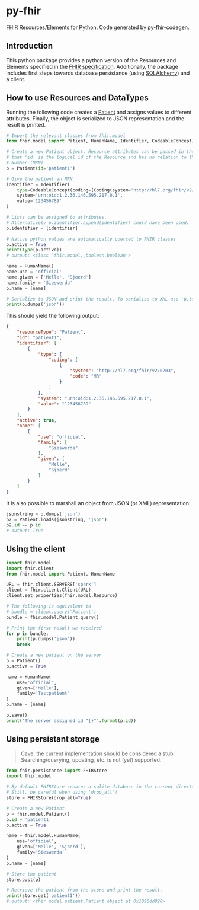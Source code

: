 # py-fhir
FHIR Resources/Elements for Python. Code generated by [py-fhir-codegen](https://github.com/mellesies/py-fhir-codegen.git).

## Introduction
This python package provides a python version of the Resources and Elements specified in the [FHIR specification](http://hl7.org/fhir). Additionally, the package includes first steps towards database persistance (using [SQLAlchemy](https://www.sqlalchemy.org/)) and a client.

## How to use Resources and DataTypes
Running the following code creates a [Patient](http://hl7.org/fhir/patient.html) and assigns values to different attributes. Finally, the object is serialized to JSON representation and the result is printed.
```python
# Import the relevant classes from fhir.model
from fhir.model import Patient, HumanName, Identifier, CodeableConcept, Coding, uri

# Create a new Patient object. Resource attributes can be passed in the constructor. Note
# that 'id' is the logical id of the Resource and has no relation to the Medical Record
# Number (MRN)
p = Patient(id='patient1')

# Give the patient an MRN
identifier = Identifier(
    type=CodeableConcept(coding=[Coding(system="http://hl7.org/fhir/v2/0203", code="MR")]),
    system='urn:oid:1.2.36.146.595.217.0.1',
    value='123456789'
)

# Lists can be assigned to attributes.
# Alternatively p.identifier.append(identifier) could have been used.
p.identifier = [identifier]

# Native python values are automatically coerced to FHIR classes
p.active = True
print(type(p.active))
# output: <class 'fhir.model._boolean.boolean'>

name = HumanName()
name.use = 'official'
name.given = ['Melle', 'Sjoerd']
name.family = 'Sieswerda'
p.name = [name]

# Serialize to JSON and print the result. To serialize to XML use 'p.toXML()'.
print(p.dumps('json'))
```

This should yield the following output:
```JSON
{
    "resourceType": "Patient",
    "id": "patient1",
    "identifier": [
        {
            "type": {
                "coding": [
                    {
                        "system": "http://hl7.org/fhir/v2/0203",
                        "code": "MR"
                    }
                ]
            },
            "system": "urn:oid:1.2.36.146.595.217.0.1",
            "value": "123456789"
        }
    ],
    "active": true,
    "name": [
        {
            "use": "official",
            "family": [
                "Sieswerda"
            ],
            "given": [
                "Melle",
                "Sjoerd"
            ]
        }
    ]
}
```

It is also possible to marshall an object from JSON (or XML) representation:
```python
jsonstring = p.dumps('json')
p2 = Patient.loads(jsonstring, 'json')
p2.id == p.id
# output: True
```

## Using the client
```python
import fhir.model
import fhir.client
from fhir.model import Patient, HumanName

URL = fhir.client.SERVERS['spark']
client = fhir.client.Client(URL)
client.set_properties(fhir.model.Resource)

# The following is equivalent to
# bundle = client.query('Patient')
bundle = fhir.model.Patient.query()

# Print the first result we received
for p in bundle:
    print(p.dumps('json'))
    break

# Create a new patient on the server
p = Patient()
p.active = True

name = HumanName(
	use='official',
	given=['Melle'],
	family='Testpatient'
)
p.name = [name]

p.save()
print('The server assigned id "{}"'.format(p.id))
```


## Using persistant storage
> Cave: the current implementation should be considered a stub.
> Searching/querying, updating, etc. is not (yet) supported.

```python
from fhir.persistance import FHIRStore
import fhir.model

# By default FHIRStore creates a sqlite database in the current directory.
# Still, be careful when using 'drop_all'!
store = FHIRStore(drop_all=True)

# Create a new Patient
p = fhir.model.Patient()
p.id = 'patient1'
p.active = True

name = fhir.model.HumanName(
    use='official',
    given=['Melle', 'Sjoerd'],
    family='Sieswerda'
)
p.name = [name]

# Store the patient
store.post(p)

# Retrieve the patient from the store and print the result.
print(store.get('patient1'))
# output: <fhir.model.patient.Patient object at 0x1096dd828>
```
